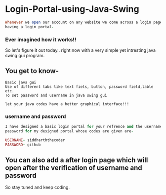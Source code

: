 # Login-Portal-using-Java-Swing
```ruby
Whenever we open our account on any website we come across a login page
having a login portal. 
```
### Ever imagined how it works!!
So let's figure it out today.. right now with a very simple yet intresting 
java swing gui program.

## You get to know-
```
Basic java gui 
Use of different tabs like text fiels, button, password field,lable etc.
To set password and username in java swing gui

let your java codes have a better graphical interface!!!
```
### username and password 
```ruby
I have designed a basic login portal for your refrence and the username and
password for my designed portal whose codes are given are-

USERNAME- siddharththecoder
PASSWORD- github
```
## You can also add a after login page which will open after the verification of username and password

So stay tuned and keep coding.
